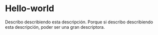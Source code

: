 # Hello-world
Describo describiendo esta descripción. Porque si describo describiendo esta descripción, poder ser una gran descriptora.
